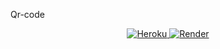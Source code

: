 Qr-code


<p align="center">
      <a href="https://dashboard.heroku.com/new?template=https://github.com/NjabuloAI/fana-xmd" target="_blank" rel="noopener noreferrer">
        <img src="https://img.shields.io/badge/Heroku-Deploy-purple?style=social&logo=heroku" alt="Heroku" />
      </a>
      <a href="https://dashboard.render.com" target="_blank" rel="noopener noreferrer">
        <img src="https://img.shields.io/badge/Render-Deploy-blue?style=social&logo=render" alt="Render" />
      </a>
</p>
